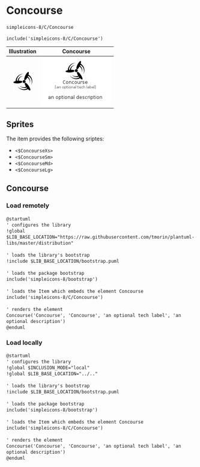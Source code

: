 # Concourse


```text
simpleicons-8/C/Concourse
```

```text
include('simpleicons-8/C/Concourse')
```



| Illustration | Concourse |
| :---: | :---: |
| ![illustration for Illustration](../../simpleicons-8/C/Concourse.png) | ![illustration for Concourse](../../simpleicons-8/C/Concourse.Local.png) |



## Sprites
The item provides the following sriptes:

- `<$ConcourseXs>`
- `<$ConcourseSm>`
- `<$ConcourseMd>`
- `<$ConcourseLg>`





## Concourse

### Load remotely
```plantuml
@startuml
' configures the library
!global $LIB_BASE_LOCATION="https://raw.githubusercontent.com/tmorin/plantuml-libs/master/distribution"

' loads the library's bootstrap
!include $LIB_BASE_LOCATION/bootstrap.puml

' loads the package bootstrap
include('simpleicons-8/bootstrap')

' loads the Item which embeds the element Concourse
include('simpleicons-8/C/Concourse')

' renders the element
Concourse('Concourse', 'Concourse', 'an optional tech label', 'an optional description')
@enduml
```

### Load locally
```plantuml
@startuml
' configures the library
!global $INCLUSION_MODE="local"
!global $LIB_BASE_LOCATION="../.."

' loads the library's bootstrap
!include $LIB_BASE_LOCATION/bootstrap.puml

' loads the package bootstrap
include('simpleicons-8/bootstrap')

' loads the Item which embeds the element Concourse
include('simpleicons-8/C/Concourse')

' renders the element
Concourse('Concourse', 'Concourse', 'an optional tech label', 'an optional description')
@enduml
```

